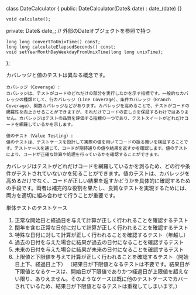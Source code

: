 class DateCalculator {
public:
    DateCalculator(Date& date) : date_(date) {}

    void calculate();

private:
    Date& date_; // 外部のDateオブジェクトを参照で持つ

    long long convertToUnixTime() const;
    long long calculateElapsedSeconds() const;
    void setYearMonthDayWeekdayFromUnixTime(long long unixTime);
};


カバレッジと値のテストは異なる概念です。

    カバレッジ（Coverage）:
    カバレッジは、テストがコードのどれだけの部分を実行したかを示す指標です。一般的なカバレッジの種類として、行カバレッジ（Line Coverage）、条件カバレッジ（Branch Coverage）、関数カバレッジなどがあります。カバレッジを高めることで、テストがコードの網羅性を向上させることができますが、それだけでコードの正しさを保証するわけではありません。カバレッジはテストの品質を評価する指標の一つであり、テストスイートがどれだけコードを網羅しているかを示します。

    値のテスト（Value Testing）:
    値のテストは、テストケースを設計して実際の値を用いてコードの振る舞いを検証することです。テストケースを通じて、コードが期待通りの値や結果を返すかを確認します。値のテストにより、コードが正確な計算や処理を行っているかを確認することができます。

カバレッジはテストがどれだけコードを網羅しているかを測るため、どの行や条件がテストされていないかを知ることができます。値のテストは、カバレッジを高めるだけでなく、コードが正しい結果を返すかどうかを具体的に確認するための手段です。両者は補完的な役割を果たし、良質なテストを実現するためには、両方を適切に組み合わせて行うことが重要です。


単体テストのテストケース
1. 正常な開始日と経過日を与えて計算が正しく行われることを確認するテスト
2. 閏年を含む正常な日付に対して計算が正しく行われることを確認するテスト
3. 特殊な日付に対して計算が正しく行われることを確認するテスト（年越し）
4. 過去の日付を与えた場合に結果が過去の日付になることを確認するテスト
5. 未来の日付を与えた場合に結果が未来の日付になることを確認するテスト
6. 上限値と下限値を与えて計算が正しく行われることを確認するテスト（開始日上下、経過日上下）
   （結果日が下限値となるテストは不要です。結果日が下限値となるケースは、開始日が下限値でありかつ経過日が上限値を超えない限り、ありえません。そのようなケースは既に他のテストケースでカバーされているため、結果日が下限値となるテストは重複してしまいます。）
